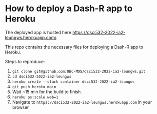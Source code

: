 # How to deploy a Dash-R app to Heroku

The deployed app is hosted here https://dsci532-2022-ia2-leungws.herokuapp.com/.

This repo contains the necessary files for deploying a Dash-R app to Heroku.

Steps to reproduce:

1. `git clone git@github.com:UBC-MDS/dsci532-2022-ia2-leungws.git`
2. `cd dsci532-2022-ia2-leungws`
3. `heroku create --stack container dsci532-2022-ia2-leungws`
4. `git push heroku main`
5. Wait ~15 min for the build to finish.
6. `heroku ps:scale web=1`
7. Navigate to `https://dsci532-2022-ia2-leungws.herokuapp.com` in your browser

